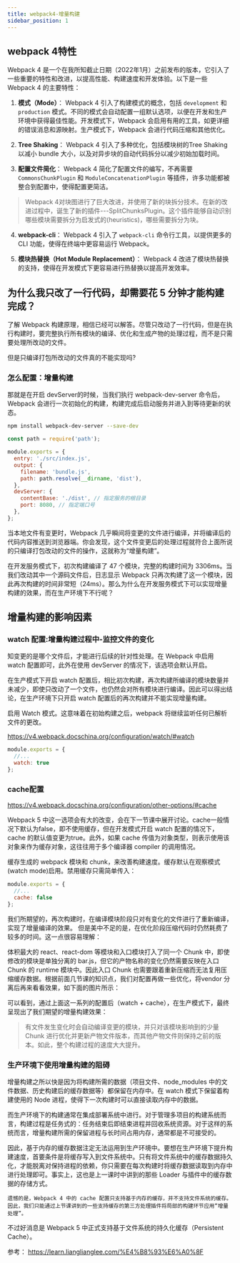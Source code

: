 ```yaml
---
title: webpack4-增量构建
sidebar_position: 1
---
```

## webpack 4特性
Webpack 4 是一个在我所知截止日期（2022年1月）之前发布的版本，它引入了一些重要的特性和改进，以提高性能、构建速度和开发体验。以下是一些 Webpack 4 的主要特性：

1. **模式（Mode）**：
   Webpack 4 引入了构建模式的概念，包括 `development` 和 `production` 模式。不同的模式会自动配置一组默认选项，以便在开发和生产环境中获得最佳性能。开发模式下，Webpack 会启用有用的工具，如更详细的错误消息和源映射。生产模式下，Webpack 会进行代码压缩和其他优化。

2. **Tree Shaking**：
   Webpack 4 引入了多种优化，包括模块树的Tree Shaking以减小 bundle 大小，以及对异步块的自动代码拆分以减少初始加载时间。

3. **配置文件简化**：
   Webpack 4 简化了配置文件的编写，不再需要 `CommonsChunkPlugin` 和 `ModuleConcatenationPlugin` 等插件，许多功能都被整合到配置中，使得配置更简洁。
>Webpack 4对块图进行了巨大改进，并使用了新的块拆分技术。在新的改进过程中，诞生了新的插件---SplitChunksPlugin。这个插件能够自动识别哪些模块需要拆分为启发式的(heuristics)，哪些需要拆分为块。

4. **webpack-cli**：
    Webpack 4 引入了 `webpack-cli` 命令行工具，以提供更多的 CLI 功能，使得在终端中更容易运行 Webpack。

5. **模块热替换（Hot Module Replacement）**：
   Webpack 4 改进了模块热替换的支持，使得在开发模式下更容易进行热替换以提高开发效率。

## 为什么我只改了一行代码，却需要花 5 分钟才能构建完成？

了解 Webpack 构建原理，相信已经可以解答。尽管只改动了一行代码，但是在执行构建时，要完整执行所有模块的编译、优化和生成产物的处理过程，而不是只需要处理所改动的文件。

但是只编译打包所改动的文件真的不能实现吗?

### 怎么配置：增量构建
那就是在开启 devServer的时候，当我们执行 webpack-dev-server 命令后，Webpack 会进行一次初始化的构建，构建完成后启动服务并进入到等待更新的状态。
```bash
npm install webpack-dev-server --save-dev
```

```js
const path = require('path');

module.exports = {
  entry: './src/index.js',
  output: {
    filename: 'bundle.js',
    path: path.resolve(__dirname, 'dist'),
  },
  devServer: {
    contentBase: './dist', // 指定服务的根目录
    port: 8080, // 指定端口号
  },
};
```

当本地文件有变更时，Webpack 几乎瞬间将变更的文件进行编译，并将编译后的代码内容推送到浏览器端。你会发现，这个文件变更后的处理过程就符合上面所说的只编译打包改动的文件的操作，这就称为“增量构建”。

在开发服务模式下，初次构建编译了 47 个模块，完整的构建时间为 3306ms。当我们改动其中一个源码文件后，日志显示 Webpack 只再次构建了这一个模块，因此再次构建的时间非常短（24ms）。那么为什么在开发服务模式下可以实现增量构建的效果，而在生产环境下不行呢？

## 增量构建的影响因素
### watch 配置:增量构建过程中-监控文件的变化
知变更的是哪个文件后，才能进行后续的针对性处理。在 Webpack 中启用 watch 配置即可，此外在使用 devServer 的情况下，该选项会默认开启。

在生产模式下开启 watch 配置后，相比初次构建，再次构建所编译的模块数量并未减少，即使只改动了一个文件，也仍然会对所有模块进行编译。因此可以得出结论，在生产环境下只开启 watch 配置后的再次构建并不能实现增量构建。

启用 Watch 模式。这意味着在初始构建之后，webpack 将继续监听任何已解析文件的更改。

https://v4.webpack.docschina.org/configuration/watch/#watch
```js
module.exports = {
  //...
  watch: true
};
```

### cache配置
https://v4.webpack.docschina.org/configuration/other-options/#cache

Webpack 5 中这一选项会有大的改变，会在下一节课中展开讨论。cache一般情况下默认为false，即不使用缓存，但在开发模式开启 watch 配置的情况下，cache 的默认值变更为true。此外，如果 cache 传值为对象类型，则表示使用该对象来作为缓存对象，这往往用于多个编译器 compiler 的调用情况。

缓存生成的 webpack 模块和 chunk，来改善构建速度。缓存默认在观察模式(watch mode)启用。禁用缓存只需简单传入：
```js
module.exports = {
  //...
  cache: false
};
```
我们所期望的，再次构建时，在编译模块阶段只对有变化的文件进行了重新编译，实现了增量编译的效果。
但是美中不足的是，在优化阶段压缩代码时仍然耗费了较多的时间。这一点很容易理解：

体积最大的 react、react-dom 等模块和入口模块打入了同一个 Chunk 中，即使修改的模块是单独分离的 bar.js，但它的产物名称的变化仍然需要反映在入口 Chunk 的 runtime 模块中。因此入口 Chunk 也需要跟着重新压缩而无法复用压缩缓存数据。根据前面几节课的知识点，我们对配置再做一些优化，将vendor 分离后再来看看效果，如下面的图片所示：

可以看到，通过上面这一系列的配置后（watch + cache），在生产模式下，最终呈现出了我们期望的增量构建效果：

>有文件发生变化时会自动编译变更的模块，并只对该模块影响到的少量 Chunk 进行优化并更新产物文件版本，而其他产物文件则保持之前的版本。如此，整个构建过程的速度大大提升。

### 生产环境下使用增量构建的阻碍
增量构建之所以快是因为将构建所需的数据（项目文件、node_modules 中的文件数据、历史构建后的缓存数据等）都保留在内存中。在 watch 模式下保留着构建使用的 Node 进程，使得下一次构建时可以直接读取内存中的数据。

而生产环境下的构建通常在集成部署系统中进行。对于管理多项目的构建系统而言，构建过程是任务式的：任务结束后即结束进程并回收系统资源。对于这样的系统而言，增量构建所需的保留进程与长时间占用内存，通常都是不可接受的。

因此，基于内存的缓存数据注定无法运用到生产环境中。要想在生产环境下提升构建速度，首要条件是将缓存写入到文件系统中。只有将文件系统中的缓存数据持久化，才能脱离对保持进程的依赖，你只需要在每次构建时将缓存数据读取到内存中进行处理即可。事实上，这也是上一课时中讲到的那些 Loader 与插件中的缓存数据的存储方式。

`遗憾的是，Webpack 4 中的 cache 配置只支持基于内存的缓存，并不支持文件系统的缓存。因此，我们只能通过上节课讲到的一些支持缓存的第三方处理插件将局部的构建环节应用“增量处理”。`

不过好消息是 Webpack 5 中正式支持基于文件系统的持久化缓存（Persistent Cache）。

参考：
https://learn.lianglianglee.com/%E4%B8%93%E6%A0%8F

